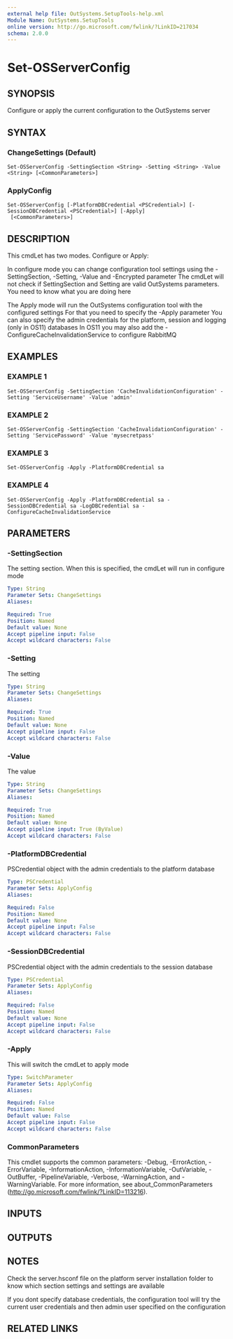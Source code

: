 ```yaml
---
external help file: OutSystems.SetupTools-help.xml
Module Name: OutSystems.SetupTools
online version: http://go.microsoft.com/fwlink/?LinkID=217034
schema: 2.0.0
---
```


# Set-OSServerConfig

## SYNOPSIS
Configure or apply the current configuration to the OutSystems server

## SYNTAX

### ChangeSettings (Default)
```
Set-OSServerConfig -SettingSection <String> -Setting <String> -Value <String> [<CommonParameters>]
```

### ApplyConfig
```
Set-OSServerConfig [-PlatformDBCredential <PSCredential>] [-SessionDBCredential <PSCredential>] [-Apply]
 [<CommonParameters>]
```

## DESCRIPTION
This cmdLet has two modes.
Configure or Apply:

In configure mode you can change configuration tool settings using the -SettingSection, -Setting, -Value and -Encrypted parameter
The cmdLet will not check if SettingSection and Setting are valid OutSystems parameters.
You need to know what you are doing here

The Apply mode will run the OutSystems configuration tool with the configured settings
For that you need to specify the -Apply parameter
You can also specify the admin credentials for the platform, session and logging (only in OS11) databases
In OS11 you may also add the -ConfigureCacheInvalidationService to configure RabbitMQ

## EXAMPLES

### EXAMPLE 1
```
Set-OSServerConfig -SettingSection 'CacheInvalidationConfiguration' -Setting 'ServiceUsername' -Value 'admin'
```

### EXAMPLE 2
```
Set-OSServerConfig -SettingSection 'CacheInvalidationConfiguration' -Setting 'ServicePassword' -Value 'mysecretpass'
```

### EXAMPLE 3
```
Set-OSServerConfig -Apply -PlatformDBCredential sa
```

### EXAMPLE 4
```
Set-OSServerConfig -Apply -PlatformDBCredential sa -SessionDBCredential sa -LogDBCredential sa -ConfigureCacheInvalidationService
```

## PARAMETERS

### -SettingSection
The setting section.
When this is specified, the cmdLet will run in configure mode

```yaml
Type: String
Parameter Sets: ChangeSettings
Aliases:

Required: True
Position: Named
Default value: None
Accept pipeline input: False
Accept wildcard characters: False
```

### -Setting
The setting

```yaml
Type: String
Parameter Sets: ChangeSettings
Aliases:

Required: True
Position: Named
Default value: None
Accept pipeline input: False
Accept wildcard characters: False
```

### -Value
The value

```yaml
Type: String
Parameter Sets: ChangeSettings
Aliases:

Required: True
Position: Named
Default value: None
Accept pipeline input: True (ByValue)
Accept wildcard characters: False
```

### -PlatformDBCredential
PSCredential object with the admin credentials to the platform database

```yaml
Type: PSCredential
Parameter Sets: ApplyConfig
Aliases:

Required: False
Position: Named
Default value: None
Accept pipeline input: False
Accept wildcard characters: False
```

### -SessionDBCredential
PSCredential object with the admin credentials to the session database

```yaml
Type: PSCredential
Parameter Sets: ApplyConfig
Aliases:

Required: False
Position: Named
Default value: None
Accept pipeline input: False
Accept wildcard characters: False
```

### -Apply
This will switch the cmdLet to apply mode

```yaml
Type: SwitchParameter
Parameter Sets: ApplyConfig
Aliases:

Required: False
Position: Named
Default value: False
Accept pipeline input: False
Accept wildcard characters: False
```

### CommonParameters
This cmdlet supports the common parameters: -Debug, -ErrorAction, -ErrorVariable, -InformationAction, -InformationVariable, -OutVariable, -OutBuffer, -PipelineVariable, -Verbose, -WarningAction, and -WarningVariable.
For more information, see about_CommonParameters (http://go.microsoft.com/fwlink/?LinkID=113216).

## INPUTS

## OUTPUTS

## NOTES
Check the server.hsconf file on the platform server installation folder to know which section settings and settings are available

If you dont specify database credentials, the configuration tool will try the current user credentials and then admin user specified on the configuration

## RELATED LINKS
